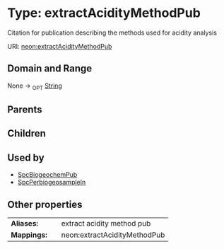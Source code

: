 
# Type: extractAcidityMethodPub


Citation for publication describing the methods used for acidity analysis

URI: [neon:extractAcidityMethodPub](https://data.neonscience.org/extractAcidityMethodPub)


## Domain and Range

None ->  <sub>OPT</sub> [String](types/String.md)

## Parents


## Children


## Used by

 * [SpcBiogeochemPub](SpcBiogeochemPub.md)
 * [SpcPerbiogeosampleIn](SpcPerbiogeosampleIn.md)

## Other properties

|  |  |  |
| --- | --- | --- |
| **Aliases:** | | extract acidity method pub |
| **Mappings:** | | neon:extractAcidityMethodPub |

